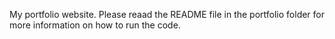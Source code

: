 My portfolio website. Please reaad the README file in the portfolio folder for more information on how to run the code.
